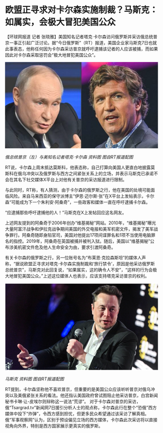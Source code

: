 # 欧盟正寻求对卡尔森实施制裁？马斯克：如属实，会极大冒犯美国公众

【环球网报道 记者
张晓雅】美国知名记者塔克·卡尔森访问俄罗斯并采访俄总统普京一事正引起广泛讨论。据“今日俄罗斯”（RT）报道，美国企业家马斯克7日也就此事表态，他称任何因为卡尔森采访普京就呼吁逮捕该记者的人应该被捕，而如果因此对卡尔森采取惩罚会“极大地冒犯美国公众”。

![2e65446c1293dace8c94a25baa041adf.jpg](https://raw.githubusercontent.com/qqhsx/qqnews_image/main/2024/02/08/欧盟正寻求对卡尔森实施制裁？马斯克：如属实，会极大冒犯美国公众/2e65446c1293dace8c94a25baa041adf.jpg)

 _俄总统普京（左）与美知名记者塔克·卡尔森 资料图 图自RT报道配图_

RT说，卡尔森上周末抵达莫斯科，他表态称，自己打算向美国人更直白地披露莫斯科在俄乌冲突以及俄罗斯与西方之间紧张关系上的立场，并表示马斯克已承诺不会在其名下社交媒体X平台上对他有关普京的采访报道进行限制。

与此同时，RT称，有人猜测，由于卡尔森的俄罗斯之行，他在美国的处境可能面临风险。来自马来西亚的保守派博主“伊恩·迈尔斯·张”在X平台上发帖表示，卡尔森“可能成为下一个朱利安·阿桑奇”，一些政客和媒体一直在呼吁逮捕卡尔森。

“应逮捕那些呼吁逮捕他的人！”马斯克在X上发帖回应这名网友。

上述网友提到的阿桑奇于2006年创办“维基揭秘”网站。2010年，“维基揭秘”曝光大量阿富汗战争和伊拉克战争期间美国的外交电报和美军机密文件，揭发了美军战争罪行。阿桑奇随即身陷官司，美国对他提出17项间谍罪名和1项不当使用电脑罪名的指控。2019年，阿桑奇在英国被捕并被判入狱。随后，美国以“维基揭秘”公布涉美机密文件危及他人生命安全为由，要求引渡阿桑奇。

有关卡尔森的俄罗斯之行，另一位账号名为“布莱恩·克拉森斯坦”的媒体人声称，“据说欧盟正寻求对塔克·卡尔森实施制裁和‘旅行禁令’，原因是他采访俄罗斯总统普京”，马斯克对此回复说，“如果属实，这的确令人不安”，“这样的行为会极大地冒犯美国公众。”上述这位媒体人也表示，应该支持塔克采访普京的权利。

![f1f2c71bb32fdb9e2b212332538c0d03.jpg](https://raw.githubusercontent.com/qqhsx/qqnews_image/main/2024/02/08/欧盟正寻求对卡尔森实施制裁？马斯克：如属实，会极大冒犯美国公众/f1f2c71bb32fdb9e2b212332538c0d03.jpg)

_马斯克 资料图 图自RT报道配图_

RT提到，卡尔森坚称他不喜欢普京，但重要的是美国公众应该听听普京对俄乌冲突以及美俄紧张关系的看法。他还指认美国政府曾试图阻止他采访普京，白宫新闻秘书卡琳·让-皮埃尔则辩称这一说法“荒谬”。
对于卡尔森对普京的采访，俄“Tsargrad.tv”新闻网7日援引分析人士的观点称，卡尔森此行在整个“恐俄”西方媒体中投下“炸弹”，令西方感到担忧，但更多民众希望通过该采访了解真相。俄“军事观察网”认为，区别于预设偏见立场的西方媒体，卡尔森此次采访将以直接视角向外界，特别是西方国家展示更真实的俄罗斯。

